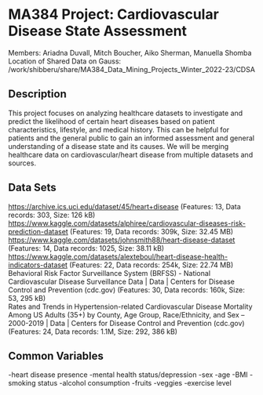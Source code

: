 # MA384 Project: Cardiovascular Disease State Assessment

Members: Ariadna Duvall, Mitch Boucher, Aiko Sherman, Manuella Shomba        
Location of Shared Data on Gauss: /work/shibberu/share/MA384_Data_Mining_Projects_Winter_2022-23/CDSA         

## Description 
This project focuses on analyzing healthcare datasets to investigate and predict the likelihood of certain heart diseases based on patient characteristics, lifestyle, and medical history. This can be helpful for patients and the general public to gain an informed assessment and general understanding of a disease state and its causes.  We will be merging healthcare data on cardiovascular/heart disease from multiple datasets and sources.        

## Data Sets
https://archive.ics.uci.edu/dataset/45/heart+disease (Features: 13, Data records: 303, Size: 126 kB)      
https://www.kaggle.com/datasets/alphiree/cardiovascular-diseases-risk-prediction-dataset (Features: 19, Data records: 309k, Size: 32.45 MB)     
https://www.kaggle.com/datasets/johnsmith88/heart-disease-dataset (Features: 14, Data records: 1025, Size: 38.11 kB)     
https://www.kaggle.com/datasets/alexteboul/heart-disease-health-indicators-dataset (Features: 22, Data records: 254k, Size: 22.74 MB)     
Behavioral Risk Factor Surveillance System (BRFSS) - National Cardiovascular Disease Surveillance Data | Data | Centers for Disease Control and Prevention (cdc.gov) (Features: 30, Data records: 160k, Size: 53, 295 kB)      
Rates and Trends in Hypertension-related Cardiovascular Disease Mortality Among US Adults (35+) by County, Age Group, Race/Ethnicity, and Sex – 2000-2019 | Data | Centers for Disease Control and Prevention (cdc.gov) (Features: 24, Data records: 1.1M, Size: 292, 386 kB)        

## Common Variables
-heart disease presence
-mental health status/depression
-sex
-age
-BMI
-smoking status
-alcohol consumption
-fruits
-veggies
-exercise level

